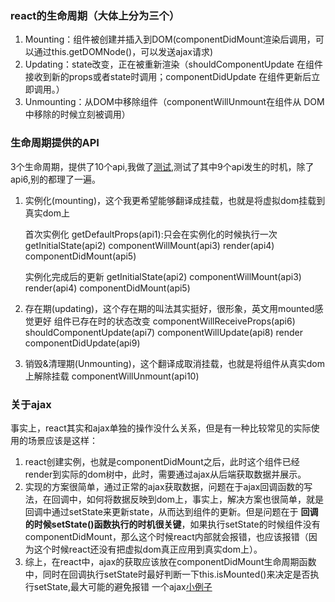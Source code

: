 ### react的生命周期（大体上分为三个）
   1. Mounting：组件被创建并插入到DOM(componentDidMount渲染后调用，可以通过this.getDOMNode()，可以发送ajax请求)
   2. Updating：state改变，正在被重新渲染（shouldComponentUpdate 在组件接收到新的props或者state时调用；componentDidUpdate 在组件更新后立即调用。）
   3. Unmounting：从DOM中移除组件（componentWillUnmount在组件从 DOM 中移除的时候立刻被调用）

### 生命周期提供的API
3个生命周期，提供了10个api,我做了[测试](http://codepen.io/yuzai20/pen/VpQPvR),测试了其中9个api发生的时机，除了api6,别的都理了一遍。
1. 实例化(mounting)，这个我更希望能够翻译成挂载，也就是将虚拟dom挂载到真实dom上

      首次实例化
      getDefaultProps(api1):只会在实例化的时候执行一次
      getInitialState(api2)
      componentWillMount(api3)
      render(api4)
      componentDidMount(api5)

      实例化完成后的更新
      getInitialState(api2)
      componentWillMount(api3)
      render(api4)
      componentDidMount(api5)

2. 存在期(updating)，这个存在期的叫法其实挺好，很形象，英文用mounted感觉更好
      组件已存在时的状态改变
      componentWillReceiveProps(api6)
      shouldComponentUpdate(api7)
      componentWillUpdate(api8)
      render
      componentDidUpdate(api9)

3. 销毁&清理期(Unmounting)，这个翻译成取消挂载，也就是将组件从真实dom上解除挂载
      componentWillUnmount(api10)

### 关于ajax
事实上，react其实和ajax单独的操作没什么关系，但是有一种比较常见的实际使用的场景应该是这样：
1. react创建实例，也就是componentDidMount之后，此时这个组件已经render到实际的dom树中，此时，需要通过ajax从后端获取数据并展示。
2. 实现的方案很简单，通过正常的ajax获取数据，问题在于ajax回调函数的写法，在回调中，如何将数据反映到dom上，事实上，解决方案也很简单，就是回调中通过setState来更新state，从而达到组件的更新。但是问题在于 **回调的时候setState()函数执行的时机很关键**，如果执行setState的时候组件没有componentDidMount，那么这个时候react内部就会报错，也应该报错（因为这个时候react还没有把虚拟dom真正应用到真实dom上）。
3. 综上，在react中，ajax的获取应该放在componentDidMount生命周期函数中，同时在回调执行setState时最好判断一下this.isMounted()来决定是否执行setState,最大可能的避免报错
一个ajax[小例子](http://codepen.io/yuzai20/pen/evVvwN?editors=1010)
